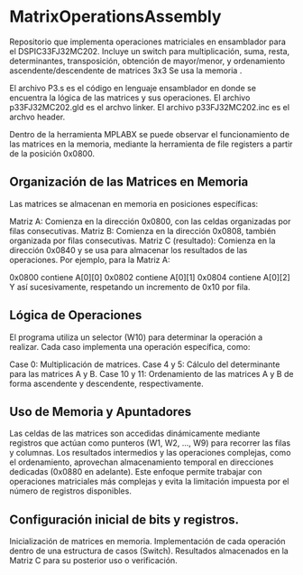 # MatrixOperationsAssembly
Repositorio que implementa operaciones matriciales en ensamblador para el DSPIC33FJ32MC202. Incluye un switch para multiplicación, suma, resta, determinantes, transposición, obtención de mayor/menor, y ordenamiento ascendente/descendente de matrices 3x3 Se usa la memoria . 

El archivo P3.s es el código en lenguaje ensamblador en donde se encuentra la lógica de las matrices y sus operaciones. 
El archivo p33FJ32MC202.gld es el archvo linker. 
El archivo p33FJ32MC202.inc es el archvo header.

Dentro de la herramienta MPLABX se puede observar el funcionamiento de las matrices en la memoria, mediante la herramienta de file registers a partir de la posición 0x0800.

## Organización de las Matrices en Memoria
Las matrices se almacenan en memoria en posiciones específicas:

Matriz A: Comienza en la dirección 0x0800, con las celdas organizadas por filas consecutivas.
Matriz B: Comienza en la dirección 0x0808, también organizada por filas consecutivas.
Matriz C (resultado): Comienza en la dirección 0x0840 y se usa para almacenar los resultados de las operaciones.
Por ejemplo, para la Matriz A:

0x0800 contiene A[0][0]
0x0802 contiene A[0][1]
0x0804 contiene A[0][2]
Y así sucesivamente, respetando un incremento de 0x10 por fila.
## Lógica de Operaciones
El programa utiliza un selector (W10) para determinar la operación a realizar. Cada caso implementa una operación específica, como:

Case 0: Multiplicación de matrices.
Case 4 y 5: Cálculo del determinante para las matrices A y B.
Case 10 y 11: Ordenamiento de las matrices A y B de forma ascendente y descendente, respectivamente.
## Uso de Memoria y Apuntadores
Las celdas de las matrices son accedidas dinámicamente mediante registros que actúan como punteros (W1, W2, ..., W9) para recorrer las filas y columnas.
Los resultados intermedios y las operaciones complejas, como el ordenamiento, aprovechan almacenamiento temporal en direcciones dedicadas (0x0880 en adelante).
Este enfoque permite trabajar con operaciones matriciales más complejas y evita la limitación impuesta por el número de registros disponibles.

## Configuración inicial de bits y registros.
Inicialización de matrices en memoria.
Implementación de cada operación dentro de una estructura de casos (Switch).
Resultados almacenados en la Matriz C para su posterior uso o verificación.
